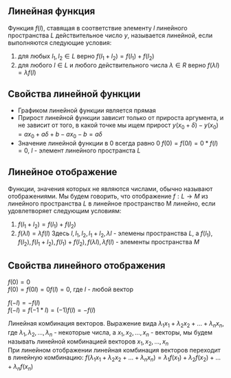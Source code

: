 ## Линейная функция
Функция $f(l)$, ставящая в соответствие элементу $l$ линейного пространства $L$
действительное число $y$, называется линейной, если выполняются следующие условия:
 1. для любых $l_1,l_2 \in L$ верно $f(l_1+l_2)=f(l_1)+f(l_2)$
 2. для любого $l \in L$ и любого действительного числа $\lambda \in R$ верно $f(\lambda l)=\lambda f(l)$
 
## Свойства линейной функции
- Графиком линейной функции является прямая
- Прирост линейной функции зависит только от прироста аргумента, и не зависит от того, в какой 
точке мы ищем прирост $y(x_0+\delta)-y(x_0)=ax_0+a\delta+b-ax_0-b=a\delta$
- Значение линейной функции в 0 всегда равно 0 $f(0)=f(0l)=0*f(l)=0$, $l$ - элемент линейного пространста $L$

## Линейное отображение
Функции, значения которых не являются числами, обычно называют отображениями.
Мы будем говорить, что отображение $f:L \to M$ из линейного пространства $L$ в линейное пространство M линейно, если удовлетворяет следующим условиям:
 1. $f(l_1+l_2)=f(l_1)+f(l_2)$
 2. $f(\lambda l)=\lambda f(l)$
Здесь $l,l_1,l_2,l_1+l_2,\lambda l$ - элемены пространства $L$, а $f(l_1),f(l_2),f(l_1+l_2),f(l_1)+f(l_2),f(\lambda l),\lambda f(l)$ - элементы пространства $M$

## Свойства линейного отображения
$f(0)=0$  
$f(0)=f(0l)=0f(l)=0$, где $l$ - любой вектор  

$f(-l)=-f(l)$  
$f(-l)=f(-1*l)=(-1)f(l)=-f(l)$  

Линейная комбинация векторов.
Выражение вида $\lambda_1 x_1 + \lambda_2 x_2 + ... + \lambda_n x_n$, где $\lambda_1 , \lambda_2 ,...,\lambda_n$ - некоторые числа, а $x_1,x_2,...,x_n$ - векторы, мы будем называть линейной комбинацией векторов $x_1,x_2,...,x_n$  
При линейном отображении линейная комбинация векторов переходит в линейную комбинацию:
$f(\lambda_1 x_1 + \lambda_2 x_2 + ... + \lambda_n x_n) = \lambda_1 f(x_1) + \lambda_2 f(x_2) + ... + \lambda_n f(x_n)$
